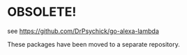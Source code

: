 # OBSOLETE!
see https://github.com/DrPsychick/go-alexa-lambda

These packages have been moved to a separate repository.